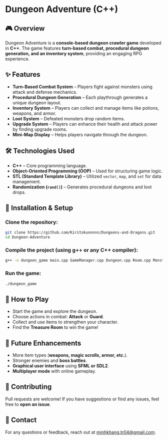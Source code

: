 # Dungeon Adventure (C++)

## 🎮 Overview
Dungeon Adventure is a **console-based dungeon crawler game** developed in **C++**. The game features **turn-based combat, procedural dungeon generation, and an inventory system**, providing an engaging RPG experience.

## ✨ Features
- **Turn-Based Combat System** – Players fight against monsters using attack and defense mechanics.
- **Procedural Dungeon Generation** – Each playthrough generates a unique dungeon layout.
- **Inventory System** – Players can collect and manage items like potions, weapons, and armor.
- **Loot System** – Defeated monsters drop random items.
- **Upgrade System** – Players can enhance their health and attack power by finding upgrade rooms.
- **Mini-Map Display** – Helps players navigate through the dungeon.

## 🛠️ Technologies Used
- **C++** – Core programming language.
- **Object-Oriented Programming (OOP)** – Used for structuring game logic.
- **STL (Standard Template Library)** – Utilized `vector`, `map`, and `set` for data management.
- **Randomization (`rand()`)** – Generates procedural dungeons and loot drops.

## 🚀 Installation & Setup
### Clone the repository:
```bash
git clone https://github.com/Kiritokunnnnn/Dungeons-and-Dragons.git
cd Dungeon-Adventure
```

### Compile the project (using g++ or any C++ compiler):
```bash
g++ -o dungeon_game main.cpp GameManager.cpp Dungeon.cpp Room.cpp Monster.cpp Monk.cpp 
```

### Run the game:
```bash
./dungeon_game
```

## 🎲 How to Play
- Start the game and explore the dungeon.
- Choose actions in combat: **Attack** or **Guard**.
- Collect and use items to strengthen your character.
- Find the **Treasure Room** to win the game!

## 📌 Future Enhancements
- More item types (**weapons, magic scrolls, armor, etc.**).
- Stronger enemies and **boss battles**.
- **Graphical user interface** using **SFML or SDL2**.
- **Multiplayer mode** with online gameplay.

## 🤝 Contributing
Pull requests are welcome! If you have suggestions or find any issues, feel free to **open an issue**.

## 📧 Contact
For any questions or feedback, reach out at [minhkhang.tr04@gmail.com](mailto:minhkhang.tr04@gmail.com).

